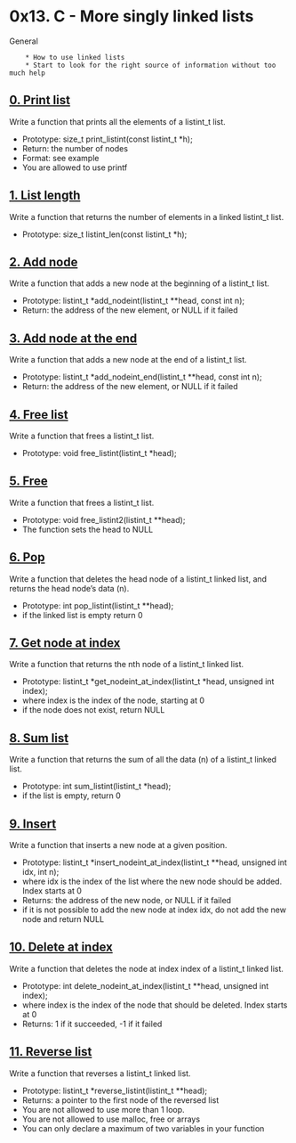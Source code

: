 # 0x13. C - More singly linked lists
General

        * How to use linked lists
        * Start to look for the right source of information without too much help

## [0. Print list](0-print_listint.c "pli")
Write a function that prints all the elements of a listint_t list.

* Prototype: size_t print_listint(const listint_t *h);
* Return: the number of nodes
* Format: see example
* You are allowed to use printf

## [1. List length](1-listint_len.c "lil")
Write a function that returns the number of elements in a linked listint_t list.

* Prototype: size_t listint_len(const listint_t *h);

## [2. Add node](2-add_nodeint.c "add")
Write a function that adds a new node at the beginning of a listint_t list.

* Prototype: listint_t *add_nodeint(listint_t **head, const int n);
* Return: the address of the new element, or NULL if it failed

## [3. Add node at the end](3-add_nodeint_end.c "addend")
Write a function that adds a new node at the end of a listint_t list.

* Prototype: listint_t *add_nodeint_end(listint_t **head, const int n);
* Return: the address of the new element, or NULL if it failed

## [4. Free list](4-free_listint.c "free")
Write a function that frees a listint_t list.

* Prototype: void free_listint(listint_t *head);

## [5. Free](5-free_listint2.c "fl1")
Write a function that frees a listint_t list.

* Prototype: void free_listint2(listint_t **head);
* The function sets the head to NULL

## [6. Pop](6-pop_listint.c "pop")
Write a function that deletes the head node of a listint_t linked list, and returns the head node’s data (n).

* Prototype: int pop_listint(listint_t **head);
* if the linked list is empty return 0

## [7. Get node at index](7-get_nodeint.c "geti")
Write a function that returns the nth node of a listint_t linked list.

* Prototype: listint_t *get_nodeint_at_index(listint_t *head, unsigned int index);
* where index is the index of the node, starting at 0
* if the node does not exist, return NULL

## [8. Sum list](8-sum_listint.c "sum")
Write a function that returns the sum of all the data (n) of a listint_t linked list.

* Prototype: int sum_listint(listint_t *head);
* if the list is empty, return 0

## [9. Insert](9-insert_nodeint.c "insert")
Write a function that inserts a new node at a given position.

* Prototype: listint_t *insert_nodeint_at_index(listint_t **head, unsigned int idx, int n);
* where idx is the index of the list where the new node should be added. Index starts at 0
* Returns: the address of the new node, or NULL if it failed
* if it is not possible to add the new node at index idx, do not add the new node and return NULL

## [10. Delete at index](10-delete_nodeint.c "del_idx")
Write a function that deletes the node at index index of a listint_t linked list.

* Prototype: int delete_nodeint_at_index(listint_t **head, unsigned int index);
* where index is the index of the node that should be deleted. Index starts at 0
* Returns: 1 if it succeeded, -1 if it failed

## [11. Reverse list](100-reverse_listint.c "reverse")
Write a function that reverses a listint_t linked list.

* Prototype: listint_t *reverse_listint(listint_t **head);
* Returns: a pointer to the first node of the reversed list
* You are not allowed to use more than 1 loop.
* You are not allowed to use malloc, free or arrays
* You can only declare a maximum of two variables in your function

